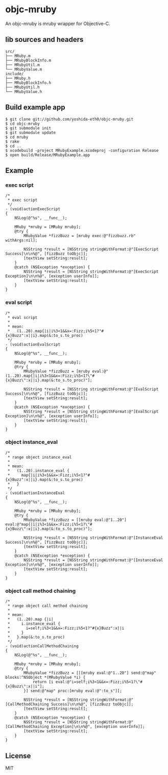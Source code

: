 # objc-mruby

An objc-mruby is mruby wrapper for Objective-C.

## lib sources and headers

    src/
    ├── MRuby.m
    ├── MRubyBlockInfo.m
    ├── MRubyUtil.m
    └── MRubyValue.m
    include/
    ├── MRuby.h
    ├── MRubyBlockInfo.h
    ├── MRubyUtil.h
    └── MRubyValue.h

## Build example app

    $ git clone git://github.com/yoshida-eth0/objc-mruby.git
    $ cd objc-mruby
    $ git submodule init
    $ git submodule update
    $ cd mruby
    $ rake
    $ cd ..
    $ xcodebuild -project MRubyExample.xcodeproj -configuration Release
    $ open build/Release/MRubyExample.app

## Example

### exec script

    /*
     * exec script
     */
    - (void)actionExecScript
    {
        NSLog(@"%s", __func__);
    
        MRuby *mruby = [MRuby mruby];
        @try {
            MRubyValue *fizzBuzz = [mruby exec:@"fizzbuzz.rb" withArgs:nil];
        
            NSString *result = [NSString stringWithFormat:@"[ExecScript Success]\n\n%@", [fizzBuzz toObjc]];
            [textView setString:result];
        }
        @catch (NSException *exception) {
            NSString *result = [NSString stringWithFormat:@"[ExecScript Exception]\n\n%@", [exception userInfo]];
            [textView setString:result];
        }
    }

### eval script

    /*
     * eval script
     *
     * mean:
     *   (1..20).map{|i|i%3<1&&x=:Fizz;i%5<1?"#{x}Buzz":x||i}.map(&:to_s.to_proc)
     */
    - (void)actionEvalScript
    {
        NSLog(@"%s", __func__);
    
        MRuby *mruby = [MRuby mruby];
        @try {
            MRubyValue *fizzBuzz = [mruby eval:@"(1..20).map{|i|i%3<1&&x=:Fizz;i%5<1?\"#{x}Buzz\":x||i}.map(&:to_s.to_proc)"];
    
            NSString *result = [NSString stringWithFormat:@"[EvalScript Success]\n\n%@", [fizzBuzz toObjc]];
            [textView setString:result];
        }
        @catch (NSException *exception) {
            NSString *result = [NSString stringWithFormat:@"[EvalScript Exception]\n\n%@", [exception userInfo]];
            [textView setString:result];
        }
    }

### object instance_eval

    /*
     * range object instance_eval
     *
     * mean:
     *   (1..20).instance_eval {
     *     map{|i|i%3<1&&x=:Fizz;i%5<1?"#{x}Buzz":x||i}.map(&:to_s.to_proc)
     *   }
     */
    - (void)actionInstanceEval
    {
        NSLog(@"%s", __func__);
    
        MRuby *mruby = [MRuby mruby];
        @try {
            MRubyValue *fizzBuzz = [[mruby eval:@"1..20"] eval:@"map{|i|i%3<1&&x=:Fizz;i%5<1?\"#{x}Buzz\":x||i}.map(&:to_s.to_proc)"];
    
            NSString *result = [NSString stringWithFormat:@"[InstanceEval Success]\n\n%@", [fizzBuzz toObjc]];
            [textView setString:result];
        }
        @catch (NSException *exception) {
            NSString *result = [NSString stringWithFormat:@"[InstanceEval Exception]\n\n%@", [exception userInfo]];
            [textView setString:result];
        }
    }

### object call method chaining

    /*
     * range object call method chaining
     *
     * mean:
     *   (1..20).map {|i|
     *     i.instance_eval {
     *       i=self;i%3<1&&x=:Fizz;i%5<1?"#{x}Buzz":x||i
     *     }
     *   }.map(&:to_s.to_proc)
     */
    - (void)actionCallMethodChaining
    {
        NSLog(@"%s", __func__);
 
        MRuby *mruby = [MRuby mruby];
        @try {
            MRubyValue *fizzBuzz = [[[mruby eval:@"1..20"] send:@"map" blocks:^NSObject *(MRubyValue *i) {
                return [i eval:@"i=self;i%3<1&&x=:Fizz;i%5<1?\"#{x}Buzz\":x||i"];
            }] send:@"map" proc:[mruby eval:@":to_s"]];
 
            NSString *result = [NSString stringWithFormat:@"[CallMethodChaining Success]\n\n%@", [fizzBuzz toObjc]];
            [textView setString:result];
        }
        @catch (NSException *exception) {
            NSString *result = [NSString stringWithFormat:@"[CallMethodChaining Exception]\n\n%@", [exception userInfo]];
            [textView setString:result];
        }
    }

## License

MIT

